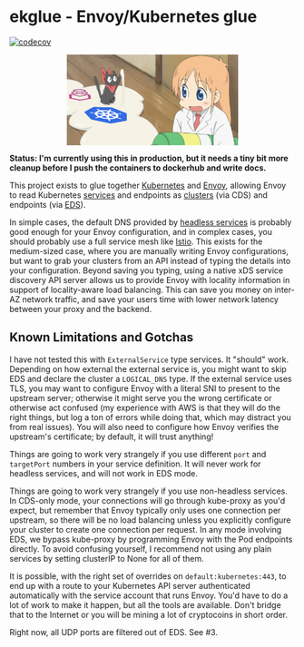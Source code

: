 # ekglue - Envoy/Kubernetes glue

[![codecov](https://codecov.io/gh/jrockway/ekglue/branch/master/graph/badge.svg)](https://codecov.io/gh/jrockway/ekglue)

<p align="center">
	<img src="img/logo.png" width="60%" align="center">
</p>

**Status: I'm currently using this in production, but it needs a tiny bit more cleanup before I push the containers to dockerhub and write docs.**

This project exists to glue together [Kubernetes](https://kubernetes.io/) and
[Envoy](https://www.envoyproxy.io/), allowing Envoy to read Kubernetes
[services](https://kubernetes.io/docs/concepts/services-networking/service/) and endpoints as
[clusters](https://www.envoyproxy.io/docs/envoy/latest/configuration/upstream/upstream) (via CDS)
and endpoints (via
[EDS](https://www.envoyproxy.io/docs/envoy/latest/intro/arch_overview/upstream/service_discovery#arch-overview-service-discovery-types-eds)).

In simple cases, the default DNS provided by
[headless services](https://kubernetes.io/docs/concepts/services-networking/service/#headless-services)
is probably good enough for your Envoy configuration, and in complex cases, you should probably use
a full service mesh like [Istio](https://istio.io/). This exists for the medium-sized case, where
you are manually writing Envoy configurations, but want to grab your clusters from an API instead of
typing the details into your configuration. Beyond saving you typing, using a native xDS service
discovery API server allows us to provide Envoy with locality information in support of
locality-aware load balancing. This can save you money on inter-AZ network traffic, and save your
users time with lower network latency between your proxy and the backend.

## Known Limitations and Gotchas

I have not tested this with `ExternalService` type services. It "should" work. Depending on how
external the external service is, you might want to skip EDS and declare the cluster a `LOGICAL_DNS`
type. If the external service uses TLS, you may want to configure Envoy with a literal SNI to
present to the upstream server; otherwise it might serve you the wrong certificate or otherwise act
confused (my experience with AWS is that they will do the right things, but log a ton of errors
while doing that, which may distract you from real issues). You will also need to configure how
Envoy verifies the upstream's certificate; by default, it will trust anything!

Things are going to work very strangely if you use different `port` and `targetPort` numbers in your
service definition. It will never work for headless services, and will not work in EDS mode.

Things are going to work very strangely if you use non-headless services. In CDS-only mode, your
connections will go through kube-proxy as you'd expect, but remember that Envoy typically only uses
one connection per upstream, so there will be no load balancing unless you explicitly configure your
cluster to create one connection per request. In any mode involving EDS, we bypass kube-proxy by
programming Envoy with the Pod endpoints directly. To avoid confusing yourself, I recommend not
using any plain services by setting clusterIP to None for all of them.

It is possible, with the right set of overrides on `default:kubernetes:443`, to end up with a route
to your Kubernetes API server authenticated automatically with the service account that runs Envoy.
You'd have to do a lot of work to make it happen, but all the tools are available. Don't bridge that
to the Internet or you will be mining a lot of cryptocoins in short order.

Right now, all UDP ports are filtered out of EDS. See #3.
